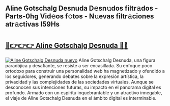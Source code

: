 ## Aline Gotschalg Desnuda D𝚎sn𝚞dos filtr𝚊dos - Parts-0hg Vid𝚎os f𝚘tos - N𝚞evas filtr𝚊ciones atr𝚊ctivas I59Hs

# <h2><a href="http://mb485o.tromn.icu/?c=Aline+Gotschalg+Desnuda">🔗👉👉👉 Aline Gotschalg Desnuda 🔗🔗</a></h2>

[![Aline Gotschalg Desnuda nuevo](https://i.imgur.com/pEAQMta.gif)](http://mb485o.tromn.icu/?c=Aline+Gotschalg+Desnuda)
Aline Gotschalg Desnuda, una figura paradójica y desafiante, se resiste a ser encasillada. Su enfoque poco ortodoxo para construir una personalidad web ha magnetizado y ofendido a los seguidores, generando debates sobre la expresión artística, la privacidad y las complejidades de las sociedades virtuales. Aunque se desconocen sus intenciones futuras, su impacto en el panorama digital es profundo. Armado con un espíritu inquebrantable y un atractivo innegable, el viaje de Aline Gotschalg Desnuda en el ámbito digital es interminable.
